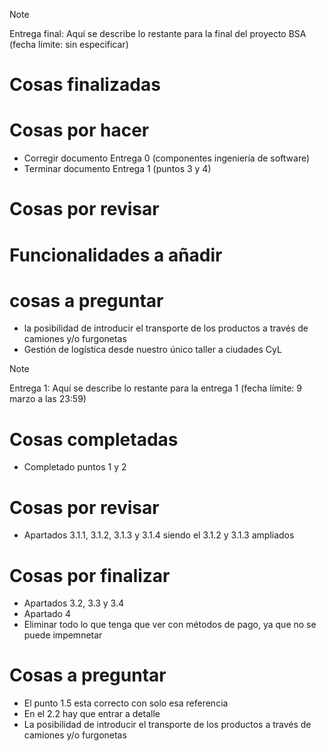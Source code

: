 >[!NOTE]
> Entrega final: Aquí se describe lo restante para la final del proyecto BSA (fecha límite: sin especificar)

# Cosas finalizadas

# Cosas por hacer 
  - Corregir documento Entrega 0 (componentes ingeniería de software)
  - Terminar documento Entrega 1 (puntos 3 y 4)

# Cosas por revisar

# Funcionalidades a añadir


# cosas a preguntar 
  - la posibilidad de introducir el transporte de los productos a través de camiones y/o furgonetas
  - Gestión de logística desde nuestro único taller a ciudades CyL

>[!NOTE]
> Entrega 1: Aquí se describe lo restante para la entrega 1 (fecha límite: 9 marzo a las 23:59)

# Cosas completadas
  - Completado puntos 1 y 2

# Cosas por revisar
- Apartados 3.1.1, 3.1.2, 3.1.3 y 3.1.4 siendo el 3.1.2 y 3.1.3 ampliados

# Cosas por finalizar
- Apartados 3.2, 3.3 y 3.4
- Apartado 4
- Eliminar todo lo que tenga que ver con métodos de pago, ya que no se puede impemnetar
  
# Cosas a preguntar 
  - El punto 1.5 esta correcto con solo esa referencia
  - En el 2.2 hay que entrar a detalle
  - La posibilidad de introducir el transporte de los productos a través de camiones y/o furgonetas
